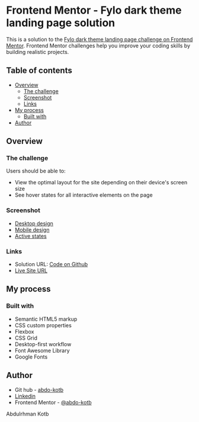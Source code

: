 # Frontend Mentor - Fylo dark theme landing page solution

This is a solution to the [Fylo dark theme landing page challenge on Frontend Mentor](https://www.frontendmentor.io/challenges/fylo-dark-theme-landing-page-5ca5f2d21e82137ec91a50fd). Frontend Mentor challenges help you improve your coding skills by building realistic projects. 

## Table of contents

- [Overview](#overview)
  - [The challenge](#the-challenge)
  - [Screenshot](#screenshot)
  - [Links](#links)
- [My process](#my-process)
  - [Built with](#built-with)
- [Author](#author)

## Overview

### The challenge

Users should be able to:

- View the optimal layout for the site depending on their device's screen size
- See hover states for all interactive elements on the page

### Screenshot

- [Desktop design](https://user-images.githubusercontent.com/86558336/131216082-99b8fd28-aeb4-42bb-bcc6-f81c9487e128.png)
- [Mobile design](https://user-images.githubusercontent.com/86558336/131216125-6af54232-f075-4e0e-b7b0-d8cac5775e2e.png)
- [Active states](https://user-images.githubusercontent.com/86558336/131216210-a48372e0-b6df-493f-88d8-bb82a5e4912c.png)

### Links

- Solution URL: [Code on Github](https://github.com/abdo-kotb/fylo-dark-theme-landing-page)
- [Live Site URL](https://abdo-kotb.github.io/fylo-dark-theme-landing-page)

## My process

### Built with

- Semantic HTML5 markup
- CSS custom properties
- Flexbox
- CSS Grid
- Desktop-first workflow
- Font Awesome Library
- Google Fonts

## Author

- Git hub - [abdo-kotb](github.com/abdo-kotb)
- [Linkedin](https://www.linkedin.com/in/abdulrhman-mohammed-5687781b5/)
- Frontend Mentor - [@abdo-kotb](https://www.frontendmentor.io/profile/abdo-kotb)

Abdulrhman Kotb



